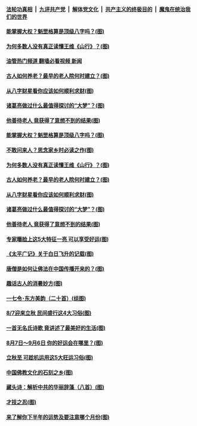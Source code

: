 ####  [法轮功真相](../../../../basic/blob/master/README.md?t=08090431) &nbsp;|&nbsp; [九评共产党](../../../../9ping.md/blob/master/README.md?t=08090431) &nbsp;|&nbsp; [解体党文化](../../../../jtdwh.md/blob/master/README.md?t=08090431)  &nbsp;|&nbsp; [共产主义的终极目的](../../../../gczydzjmd.md/blob/master/README.md?t=08090431) &nbsp;|&nbsp; [魔鬼在统治我们的世界](../../../../mgztzwmdsj.md/blob/master/README.md?t=08090431) 

#### [能掌握大权？魁罡格算是顶级八字吗？(图)](../pages/p7/1012733.md?t=08090431) 

#### [为何多数人没有真正读懂王维《山行》？(图)](../pages/p7/1013694.md?t=08090431) 

#### [油管热门频道 翻墙必看视频 新闻](http://45.76.130.85:81/youtube.html?08090431)

#### [古人如何养老？最早的老人院何时建立？(图)](../pages/p7/1013351.md?t=08090431) 

#### [从八字财星看你应该如何顺利求财(图)](../pages/p7/1012773.md?t=08090431) 

#### [诸葛亮做过什么最值得探讨的“大梦”？(图)](../pages/p7/1013608.md?t=08090431) 

#### [他善待老人 竟获得了意想不到的结果(图)](../pages/p7/1013480.md?t=08090431) 

#### [能掌握大权？魁罡格算是顶级八字吗？(图)](../pages/p7/1012733.md?t=08090431) 

#### [不敢问来人？思念家乡时必读之作(图)](../pages/p7/1013708.md?t=08090431) 

#### [为何多数人没有真正读懂王维《山行》？(图)](../pages/p7/1013694.md?t=08090431) 

#### [古人如何养老？最早的老人院何时建立？(图)](../pages/p7/1013351.md?t=08090431) 

#### [从八字财星看你应该如何顺利求财(图)](../pages/p7/1012773.md?t=08090431) 

#### [诸葛亮做过什么最值得探讨的“大梦”？(图)](../pages/p7/1013608.md?t=08090431) 

#### [他善待老人 竟获得了意想不到的结果(图)](../pages/p7/1013480.md?t=08090431) 

#### [专家曝脸上这5大特征一亮 可以享受好运(图)](../pages/p7/1013643.md?t=08090431) 

#### [《太平广记》关于白日飞升的记载(图)](../pages/p7/1013337.md?t=08090431) 

#### [唐僧是如何让佛法在中国传播开来的？(图)](../pages/p7/1013611.md?t=08090431) 

#### [趣话古人的消暑妙方(图)](../pages/p7/1013209.md?t=08090431) 

#### [一七令･东方美韵（二十首）(组图)](../pages/p7/1013324.md?t=08090431) 

#### [8/7迎来立秋 民间盛行这4大习俗(图)](../pages/p7/1013125.md?t=08090431) 

#### [一首无名氏诗歌 竟讲述了最美好的生活(图)](../pages/p7/1013322.md?t=08090431) 

#### [8月7日～9月6日 你的好运会在哪里？(图)](../pages/p7/1013091.md?t=08090431) 

#### [立秋至 可趁机运用这5大旺运习俗(图)](../pages/p7/1013285.md?t=08090431) 

#### [中国佛教文化的石刻之乡(图)](../pages/p7/1013514.md?t=08090431) 

#### [藏头诗：解析中共的华丽辞藻（八首）(图)](../pages/p7/1013171.md?t=08090431) 

#### [才技之忍(图)](../pages/p7/1013481.md?t=08090431) 

#### [来了解你下半年的运势及要注意哪个月份(图)](../pages/p7/1012735.md?t=08090431) 

<img src='http://gfw-breaker.win/goodnews/indexes/p7.md' width='0px' height='0px'/>
